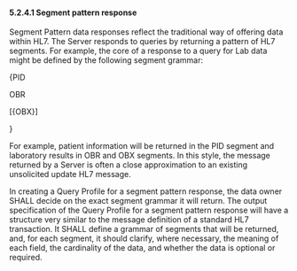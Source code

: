 #### 5.2.4.1 Segment pattern response

Segment Pattern data responses reflect the traditional way of offering data within HL7. The Server responds to queries by returning a pattern of HL7 segments. For example, the core of a response to a query for Lab data might be defined by the following segment grammar:

\{PID

OBR

[\{OBX}]

}

For example, patient information will be returned in the PID segment and laboratory results in OBR and OBX segments. In this style, the message returned by a Server is often a close approximation to an existing unsolicited update HL7 message.

In creating a Query Profile for a segment pattern response, the data owner SHALL decide on the exact segment grammar it will return. The output specification of the Query Profile for a segment pattern response will have a structure very similar to the message definition of a standard HL7 transaction. It SHALL define a grammar of segments that will be returned, and, for each segment, it should clarify, where necessary, the meaning of each field, the cardinality of the data, and whether the data is optional or required.
